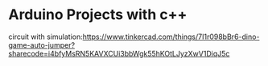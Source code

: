 # Arduino Projects with c++ 
circuit with simulation:https://www.tinkercad.com/things/7I1r098bBr6-dino-game-auto-jumper?sharecode=i4bfyMsRN5KAVXCUi3bbWgk55hKOtLJyzXwV1DiqJ5c
